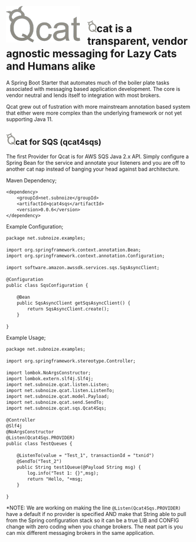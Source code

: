 <div style="text-align:center;float:left; margin-right: 20px;"><img src="q/q-200.png" alt="Qcat is fat and lazy like me"/></div>

# <img src="q/Q-logo-32.png" alt="Qcat is fat and lazy like me" />cat is a transparent, vendor agnostic messaging for Lazy Cats and Humans alike


A Spring Boot Starter that automates much of the boiler plate tasks associated with messaging based application development. The core is vendor neutral and lends itself to integration with most brokers.

Qcat grew out of fustration with more mainstream annotation based system that either were more complex than the underlying framework or not yet supporting Java 11.

## <img src="q/Q-logo-32.png" alt="Qcat is fat and lazy like me" />cat for SQS (qcat4sqs)

The first Provider for Qcat is for AWS SQS Java 2.x API. Simply configure a Spring Bean for the service and annotate your listeners and you are off to another cat nap instead of banging your head against bad architecture.

Maven Dependency;
```
<dependency>
	<groupId>net.subnoize</groupId>
	<artifactId>qcat4sqs</artifactId>
	<version>0.0.6</version>
</dependency>
```

Example Configuration;
```
package net.subnoize.examples;

import org.springframework.context.annotation.Bean;
import org.springframework.context.annotation.Configuration;

import software.amazon.awssdk.services.sqs.SqsAsyncClient;

@Configuration
public class SqsConfiguration {
	
	@Bean
	public SqsAsyncClient getSqsAsyncClient() {
		return SqsAsyncClient.create();
	}
	
}
```

Example Usage;
```
package net.subnoize.examples;

import org.springframework.stereotype.Controller;

import lombok.NoArgsConstructor;
import lombok.extern.slf4j.Slf4j;
import net.subnoize.qcat.listen.Listen;
import net.subnoize.qcat.listen.ListenTo;
import net.subnoize.qcat.model.Payload;
import net.subnoize.qcat.send.SendTo;
import net.subnoize.qcat.sqs.Qcat4Sqs;

@Controller
@Slf4j
@NoArgsConstructor
@Listen(Qcat4Sqs.PROVIDER)
public class TestQueues {
	
	@ListenTo(value = "Test_1", transactionId = "txnid")
	@SendTo("Test_2")
	public String test1Queue(@Payload String msg) {
		log.info("Test 1: {}",msg);
		return "Hello, "+msg;
	}
	
}

```

*NOTE: We are working on making the line `@Listen(Qcat4Sqs.PROVIDER)` have a default if no provider is specified AND make that String able to pull from the Spring configuration stack so it can be a true LIB and CONFIG change with zero coding when you change brokers. The neat part is you can mix different messaging brokers in the same application.
